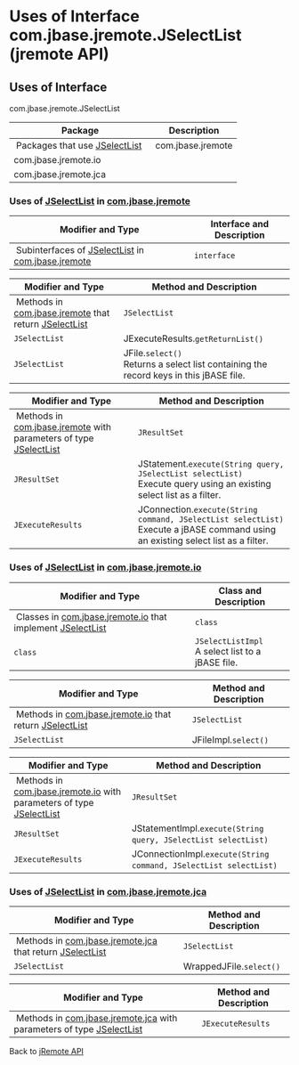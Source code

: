 # Uses of Interface com.jbase.jremote.JSelectList (jremote API)

<PageHeader />

## Uses of Interface
com.jbase.jremote.JSelectList

| Package<br> | Description<br> |
| --- | --- |
 Packages that use [JSelectList](./../../jselectlist-(jremote-api) "interface in com.jbase.jremote")  | com.jbase.jremote<br> |  <br> |
| com.jbase.jremote.io<br> |  <br> |
| com.jbase.jremote.jca<br> |  <br> |






### Uses of [JSelectList](./../../jselectlist-(jremote-api) "interface in com.jbase.jremote") in [com.jbase.jremote](./../../../../jremote-api)


| Modifier and Type<br> | Interface and Description<br> |
| --- | --- |
 Subinterfaces of [JSelectList](./../../jselectlist-(jremote-api) "interface in com.jbase.jremote") in [com.jbase.jremote](./../../../../jremote-api)  | `interface `<br> | `JCursor`<br>A cursor to a jBASE file.<br> |



| Modifier and Type<br> | Method and Description<br> |
| --- | --- |
 Methods in [com.jbase.jremote](./../../../../jremote-api) that return [JSelectList](./../../jselectlist-(jremote-api) "interface in com.jbase.jremote")  | `JSelectList`<br> | JConnection.`createSelectList(JDynArray jd)`<br>Create a select list object from an existing dynamic array containing a list of keys separated by attribute markers.<br> |
| `JSelectList`<br> | JExecuteResults.`getReturnList()` <br> |
| `JSelectList`<br> | JFile.`select()`<br>Returns a select list containing the record keys in this jBASE file.<br> |



| Modifier and Type<br> | Method and Description<br> |
| --- | --- |
 Methods in [com.jbase.jremote](./../../../../jremote-api) with parameters of type [JSelectList](./../../jselectlist-(jremote-api) "interface in com.jbase.jremote")  | `JResultSet`<br> | JStatement.`execute(JDynArray queries, JSelectList selectList)`<br>Execute query using an existing select list as a filter.<br> |
| `JResultSet`<br> | JStatement.`execute(String query, JSelectList selectList)`<br>Execute query using an existing select list as a filter.<br> |
| `JExecuteResults`<br> | JConnection.`execute(String command, JSelectList selectList)`<br>Execute a jBASE command using an existing select list as a filter.<br> |






### Uses of [JSelectList](./../../jselectlist-(jremote-api) "interface in com.jbase.jremote") in [com.jbase.jremote.io](./../../io/com.jbase.jremote.io-(jremote---api))


| Modifier and Type<br> | Class and Description<br> |
| --- | --- |
 Classes in [com.jbase.jremote.io](./../../io/com.jbase.jremote.io-(jremote---api)) that implement [JSelectList](./../../jselectlist-(jremote-api) "interface in com.jbase.jremote")  | `class `<br> | `JCursorImpl`<br>A cursor to a jBASE file.<br> |
| `class `<br> | `JSelectListImpl`<br>A select list to a jBASE file.<br> |



| Modifier and Type<br> | Method and Description<br> |
| --- | --- |
 Methods in [com.jbase.jremote.io](./../../io/com.jbase.jremote.io-(jremote---api)) that return [JSelectList](./../../jselectlist-(jremote-api) "interface in com.jbase.jremote")  | `JSelectList`<br> | JConnectionImpl.`createSelectList(JDynArray jd)` <br> |
| `JSelectList`<br> | JFileImpl.`select()` <br> |



| Modifier and Type<br> | Method and Description<br> |
| --- | --- |
 Methods in [com.jbase.jremote.io](./../../io/com.jbase.jremote.io-(jremote---api)) with parameters of type [JSelectList](./../../jselectlist-(jremote-api) "interface in com.jbase.jremote")  | `JResultSet`<br> | JStatementImpl.`execute(JDynArray queries, JSelectList selectList)` <br> |
| `JResultSet`<br> | JStatementImpl.`execute(String query, JSelectList selectList)` <br> |
| `JExecuteResults`<br> | JConnectionImpl.`execute(String command, JSelectList selectList)` <br> |






### Uses of [JSelectList](./../../jselectlist-(jremote-api) "interface in com.jbase.jremote") in [com.jbase.jremote.jca](./../../jca/com.jbase.jremote.jca-(jremote---api))


| Modifier and Type<br> | Method and Description<br> |
| --- | --- |
 Methods in [com.jbase.jremote.jca](./../../jca/com.jbase.jremote.jca-(jremote---api)) that return [JSelectList](./../../jselectlist-(jremote-api) "interface in com.jbase.jremote")  | `JSelectList`<br> | WrappedJConnection.`createSelectList(JDynArray jd)` <br> |
| `JSelectList`<br> | WrappedJFile.`select()` <br> |



| Modifier and Type<br> | Method and Description<br> |
| --- | --- |
 Methods in [com.jbase.jremote.jca](./../../jca/com.jbase.jremote.jca-(jremote---api)) with parameters of type [JSelectList](./../../jselectlist-(jremote-api) "interface in com.jbase.jremote")  | `JExecuteResults`<br> | WrappedJConnection.`execute(String command, JSelectList selectList)` <br> |





Back to [jRemote API](../../../../jremote-api/README.md)



  
<PageFooter />
